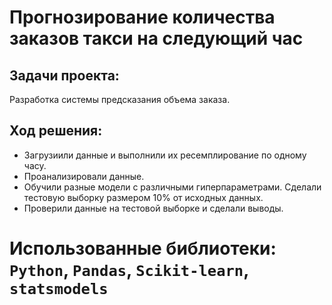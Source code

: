 # Прогнозирование количества заказов такси на следующий час

## Задачи проекта:
Разработка системы предсказания объема заказа.

## Ход решения:
- Загрузиили данные и выполнили их ресемплирование по одному часу.
- Проанализировали данные.
- Обучили разные модели с различными гиперпараметрами. Сделали тестовую выборку размером 10% от исходных данных.
- Проверили данные на тестовой выборке и сделали выводы.
# Использованные библиотеки: `Python`, `Pandas`,  `Scikit-learn`, `statsmodels`

